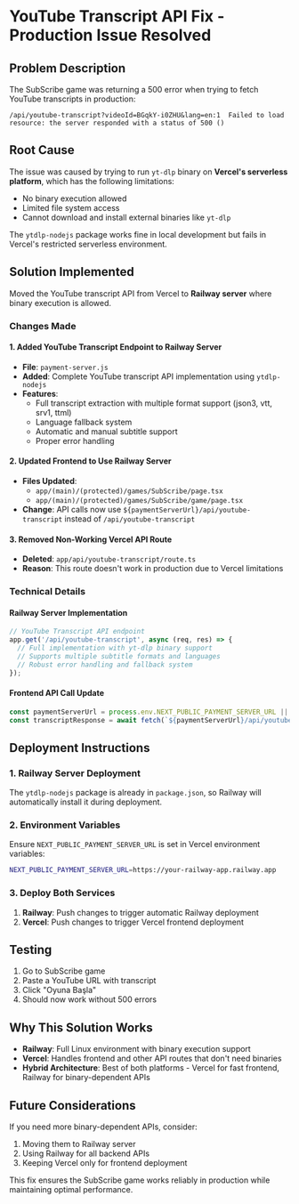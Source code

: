 # YouTube Transcript API Fix - Production Issue Resolved

## Problem Description
The SubScribe game was returning a 500 error when trying to fetch YouTube transcripts in production:
```
/api/youtube-transcript?videoId=BGqkY-i0ZHU&lang=en:1  Failed to load resource: the server responded with a status of 500 ()
```

## Root Cause
The issue was caused by trying to run `yt-dlp` binary on **Vercel's serverless platform**, which has the following limitations:
- No binary execution allowed
- Limited file system access 
- Cannot download and install external binaries like `yt-dlp`

The `ytdlp-nodejs` package works fine in local development but fails in Vercel's restricted serverless environment.

## Solution Implemented
Moved the YouTube transcript API from Vercel to **Railway server** where binary execution is allowed.

### Changes Made

#### 1. Added YouTube Transcript Endpoint to Railway Server
- **File**: `payment-server.js`
- **Added**: Complete YouTube transcript API implementation using `ytdlp-nodejs`
- **Features**: 
  - Full transcript extraction with multiple format support (json3, vtt, srv1, ttml)
  - Language fallback system
  - Automatic and manual subtitle support
  - Proper error handling

#### 2. Updated Frontend to Use Railway Server
- **Files Updated**: 
  - `app/(main)/(protected)/games/SubScribe/page.tsx`
  - `app/(main)/(protected)/games/SubScribe/game/page.tsx`
- **Change**: API calls now use `${paymentServerUrl}/api/youtube-transcript` instead of `/api/youtube-transcript`

#### 3. Removed Non-Working Vercel API Route
- **Deleted**: `app/api/youtube-transcript/route.ts`
- **Reason**: This route doesn't work in production due to Vercel limitations

### Technical Details

#### Railway Server Implementation
```javascript
// YouTube Transcript API endpoint
app.get('/api/youtube-transcript', async (req, res) => {
  // Full implementation with yt-dlp binary support
  // Supports multiple subtitle formats and languages
  // Robust error handling and fallback system
});
```

#### Frontend API Call Update
```javascript
const paymentServerUrl = process.env.NEXT_PUBLIC_PAYMENT_SERVER_URL || 'https://sukullcom-production.up.railway.app';
const transcriptResponse = await fetch(`${paymentServerUrl}/api/youtube-transcript?videoId=${videoId}&lang=en`);
```

## Deployment Instructions

### 1. Railway Server Deployment
The `ytdlp-nodejs` package is already in `package.json`, so Railway will automatically install it during deployment.

### 2. Environment Variables
Ensure `NEXT_PUBLIC_PAYMENT_SERVER_URL` is set in Vercel environment variables:
```bash
NEXT_PUBLIC_PAYMENT_SERVER_URL=https://your-railway-app.railway.app
```

### 3. Deploy Both Services
1. **Railway**: Push changes to trigger automatic Railway deployment
2. **Vercel**: Push changes to trigger Vercel frontend deployment

## Testing
1. Go to SubScribe game
2. Paste a YouTube URL with transcript
3. Click "Oyuna Başla"
4. Should now work without 500 errors

## Why This Solution Works
- **Railway**: Full Linux environment with binary execution support
- **Vercel**: Handles frontend and other API routes that don't need binaries
- **Hybrid Architecture**: Best of both platforms - Vercel for fast frontend, Railway for binary-dependent APIs

## Future Considerations
If you need more binary-dependent APIs, consider:
1. Moving them to Railway server
2. Using Railway for all backend APIs
3. Keeping Vercel only for frontend deployment

This fix ensures the SubScribe game works reliably in production while maintaining optimal performance. 